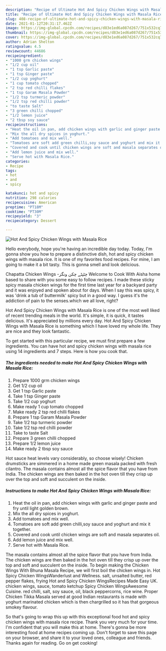 ```yaml
---
description: "Recipe of Ultimate Hot And Spicy Chicken Wings with Masala Rice"
title: "Recipe of Ultimate Hot And Spicy Chicken Wings with Masala Rice"
slug: 408-recipe-of-ultimate-hot-and-spicy-chicken-wings-with-masala-rice
date: 2021-01-12T20:31:17.462Z
image: https://img-global.cpcdn.com/recipes/d83e1ed6a087d267/751x532cq70/hot-and-spicy-chicken-wings-with-masala-rice-recipe-main-photo.jpg
thumbnail: https://img-global.cpcdn.com/recipes/d83e1ed6a087d267/751x532cq70/hot-and-spicy-chicken-wings-with-masala-rice-recipe-main-photo.jpg
cover: https://img-global.cpcdn.com/recipes/d83e1ed6a087d267/751x532cq70/hot-and-spicy-chicken-wings-with-masala-rice-recipe-main-photo.jpg
author: Adrian Shelton
ratingvalue: 4.5
reviewcount: 44686
recipeingredient:
- "1000 grm chicken wings"
- "1/2 cup oil"
- "1 tsp Garlic paste"
- "1 tsp Ginger paste"
- "1/2 cup yoghurt"
- "1 cup tomato chopped"
- "2 tsp red chilli flakes"
- "1 tsp Garam Masala Powder"
- "1/2 tsp turmeric powder"
- "1/2 tsp red chilli powder"
- "to taste Salt"
- "3 green chilli chopped"
- "1/2 lemon juice"
- "2 tbsp soy sauce"
recipeinstructions:
- "Heat the oil in pan, add chicken wings with garlic and ginger paste and fry until light golden brown."
- "Mix the all dry spices in yoghurt."
- "Add tomatoes and mix well."
- "Tomatoes are soft add green chilli,soy sauce and yoghurt and mix it together."
- "Covered and cook until chicken wings are soft and masala separates oil."
- "Add lemon juice and mix well."
- "Serve hot with Masala Rice."
categories:
- Recipe
tags:
- hot
- and
- spicy

katakunci: hot and spicy 
nutrition: 298 calories
recipecuisine: American
preptime: "PT18M"
cooktime: "PT30M"
recipeyield: "3"
recipecategory: Dessert

---
```



![Hot And Spicy Chicken Wings with Masala Rice](https://img-global.cpcdn.com/recipes/d83e1ed6a087d267/751x532cq70/hot-and-spicy-chicken-wings-with-masala-rice-recipe-main-photo.jpg)

Hello everybody, hope you're having an incredible day today. Today, I'm gonna show you how to prepare a distinctive dish, hot and spicy chicken wings with masala rice. It is one of my favorites food recipes. For mine, I am going to make it a bit tasty. This is gonna smell and look delicious.

Chapatta Chicken Wings -چٹپٹے چکن ونگز Welcome to Cook With Aisha home based to share with you some easy to follow recipes. I made these sticky spicy masala chicken wings for the first time last year for a backyard party and it was enjoyed and spoken about for days. When I say this was spicy, it was &#39;drink a tub of buttermilk&#39; spicy but in a good way. I guess it&#39;s the addiction of pain to the senses.which we all love, right?

Hot And Spicy Chicken Wings with Masala Rice is one of the most well liked of recent trending meals in the world. It's simple, it is quick, it tastes delicious. It's appreciated by millions every day. Hot And Spicy Chicken Wings with Masala Rice is something which I have loved my whole life. They are nice and they look fantastic.


To get started with this particular recipe, we must first prepare a few ingredients. You can have hot and spicy chicken wings with masala rice using 14 ingredients and 7 steps. Here is how you cook that.

<!--inarticleads1-->

##### The ingredients needed to make Hot And Spicy Chicken Wings with Masala Rice:

1. Prepare 1000 grm chicken wings
1. Get 1/2 cup oil
1. Get 1 tsp Garlic paste
1. Take 1 tsp Ginger paste
1. Take 1/2 cup yoghurt
1. Make ready 1 cup tomato chopped
1. Make ready 2 tsp red chilli flakes
1. Prepare 1 tsp Garam Masala Powder
1. Take 1/2 tsp turmeric powder
1. Take 1/2 tsp red chilli powder
1. Take to taste Salt
1. Prepare 3 green chilli chopped
1. Prepare 1/2 lemon juice
1. Make ready 2 tbsp soy sauce


Hot sauce heat levels vary considerably, so choose wisely! Chicken drumsticks are simmered in a home made green masala packed with fresh cilantro. The masala contains almost all the spice flavor that you have from India. The chicken wings are then baked in the hot oven till they crisp up over the top and soft and succulent on the inside. 

<!--inarticleads2-->

##### Instructions to make Hot And Spicy Chicken Wings with Masala Rice:

1. Heat the oil in pan, add chicken wings with garlic and ginger paste and fry until light golden brown.
1. Mix the all dry spices in yoghurt.
1. Add tomatoes and mix well.
1. Tomatoes are soft add green chilli,soy sauce and yoghurt and mix it together.
1. Covered and cook until chicken wings are soft and masala separates oil.
1. Add lemon juice and mix well.
1. Serve hot with Masala Rice.


The masala contains almost all the spice flavor that you have from India. The chicken wings are then baked in the hot oven till they crisp up over the top and soft and succulent on the inside. To begin making the Chicken Wings With Bhuna Masala Recipe, we will first boil the chicken wings in. Hot Spicy Chicken WingsWanderlust and Wellness. salt, unsalted butter, red pepper flakes, frying Hot and Spicy Chicken WingsRecipes Made Easy UK. chicken wings, sauce, tomato ketchup Spicy Chicken WingsAwesome Cuisine. red chilli, salt, soy sauce, oil, black peppercorns, rice wine. Proper Chicken Tikka Masala served at good Indian restaurants is made with yoghurt marinated chicken which is then chargrilled so it has that gorgeous smokey flavour. 

So that's going to wrap this up with this exceptional food hot and spicy chicken wings with masala rice recipe. Thank you very much for your time. I'm confident that you will make this at home. There's gonna be more interesting food at home recipes coming up. Don't forget to save this page on your browser, and share it to your loved ones, colleague and friends. Thanks again for reading. Go on get cooking!
